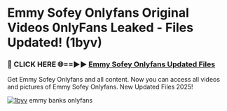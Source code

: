 # Emmy Sofey Onlyfans Original Videos 0nlyFans Leaked - Files Updated! (1byv)

<h3>🔴 CLICK HERE 🌐==►► <a href="https://tinyurl.com/x26r9saj" rel="nofollow">Emmy Sofey Onlyfans Updated Files</a></h3>

Get Emmy Sofey Onlyfans and all content. Now you can access all videos and pictures of Emmy Sofey Onlyfans. New Updated Files 2025!

[![1byv](https://i.imgur.com/LkgZPqh.gif)](https://tinyurl.com/x26r9saj)
emmy banks onlyfans